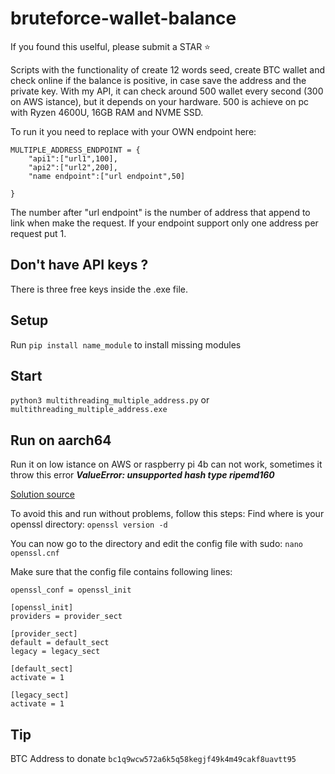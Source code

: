 # bruteforce-wallet-balance

If you found this uselful, please submit a STAR ⭐

Scripts with the functionality of create 12 words seed, create BTC wallet and check online if the balance is positive, in case save the address and the private key.
With my API, it can check around 500 wallet every second (300 on AWS istance), but it depends on your hardware. 500 is achieve on pc with Ryzen 4600U, 16GB RAM and NVME SSD.

To run it you need to replace with your OWN endpoint here:
```
MULTIPLE_ADDRESS_ENDPOINT = {
    "api1":["url1",100],
    "api2":["url2",200],
    "name endpoint":["url endpoint",50]
    
}
```
The number after "url endpoint" is the number of address that append to link when make the request. If your endpoint support only one address per request put 1.

## Don't have API keys ?
There is three free keys inside the .exe file.

## Setup
Run ```pip install name_module``` to install missing modules

## Start
```python3 multithreading_multiple_address.py```
or
```multithreading_multiple_address.exe```

## Run on aarch64
Run it on low istance on AWS or raspberry pi 4b can not work, sometimes it throw this error ***ValueError: unsupported hash type ripemd160***

[Solution source](https://stackoverflow.com/questions/72409563/unsupported-hash-type-ripemd160-with-hashlib-in-python/72508879#72508879)

To avoid this and run without problems, follow this steps:
Find where is your openssl directory: ```openssl version -d```

You can now go to the directory and edit the config file with sudo: ```nano openssl.cnf```

Make sure that the config file contains following lines:
```
openssl_conf = openssl_init

[openssl_init]
providers = provider_sect

[provider_sect]
default = default_sect
legacy = legacy_sect

[default_sect]
activate = 1

[legacy_sect]
activate = 1
```

## Tip
BTC Address to donate
```bc1q9wcw572a6k5q58kegjf49k4m49cakf8uavtt95```

